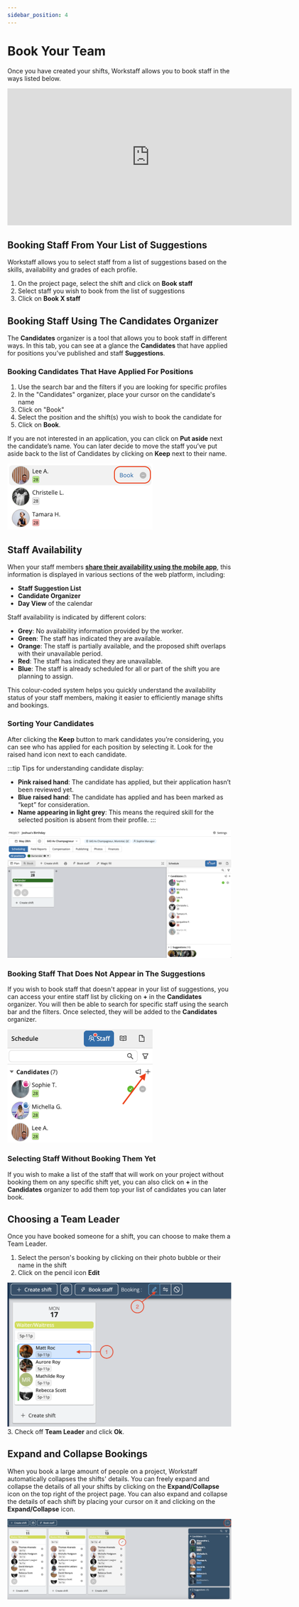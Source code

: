 ```yaml
---
sidebar_position: 4
---
```


# Book Your Team

Once you have created your shifts, Workstaff allows you to book staff in the ways listed below.

<iframe width="640" height="308" src="https://www.loom.com/embed/3bfd22c4abad46309caec76b0328a2ba" frameborder="0" webkitallowfullscreen mozallowfullscreen allowfullscreen></iframe>

## Booking Staff From Your List of Suggestions
Workstaff allows you to select staff from a list of suggestions based on the skills, availability and grades of each profile.
1. On the project page, select the shift and click on **Book staff**
2. Select staff you wish to book from the list of suggestions
3. Click on **Book X staff** 

## Booking Staff Using The Candidates Organizer

The **Candidates** organizer is a tool that allows you to book staff in different ways.
In this tab, you can see at a glance the **Candidates** that have applied for positions you’ve published and staff **Suggestions**.

### Booking Candidates That Have Applied For Positions
1. Use the search bar and the filters if you are looking for specific profiles
2. In the "Candidates" organizer, place your cursor on the candidate's name
3. Click on "Book"
4. Select the position and the shift(s) you wish to book the candidate for
5. Click on **Book**.

If you are not interested in an application, you can click on **Put aside** next the candidate’s name. You can later decide to move the staff you’ve put aside back to the list of Candidates by clicking on **Keep** next to their name.  

![Book candidate](Images/book-candidate-en.png)

## Staff Availability
When your staff members [**share their availability using the mobile app**](../../workers/manage-your-schedule/availability.md), this information is displayed in various sections of the web platform, including:
- **Staff Suggestion List** 
- **Candidate Organizer** 
- **Day View** of the calendar

Staff availability is indicated by different colors:
- **Grey**: No availability information provided by the worker.
- **Green**: The staff has indicated they are available. 
- **Orange**: The staff is partially available, and the proposed shift overlaps with their unavailable period.
- **Red**: The staff has indicated they are unavailable.
- **Blue**: The staff is already scheduled for all or part of the shift you are planning to assign.

This colour-coded system helps you quickly understand the availability status of your staff members, making it easier to efficiently manage shifts and bookings.

### Sorting Your Candidates
After clicking the **Keep** button to mark candidates you’re considering, you can see who has applied for each position by selecting it. Look for the raised hand icon next to each candidate.

:::tip
Tips for understanding candidate display:
- **Pink raised hand**: The candidate has applied, but their application hasn’t been reviewed yet.
- **Blue raised hand**: The candidate has applied and has been marked as “kept” for consideration.
- **Name appearing in light grey**: This means the required skill for the selected position is absent from their profile.
:::

![Sort candidates](Images/sort-candidates-en.png)

### Booking Staff That Does Not Appear in The Suggestions
If you wish to book staff that doesn't appear in your list of suggestions, you can access your entire staff list by clicking on **+** in the **Candidates** organizer.
You will then be able to search for specific staff using the search bar and the filters. Once selected, they will be added to the **Candidates** organizer.  

![Add candidates](Images/add-candidates-en.png)

### Selecting Staff Without Booking Them Yet
If you wish to make a list of the staff that will work on your project without booking them on any specific shift yet, you can also click on **+** in the **Candidates** organizer to add them top your list of candidates you can later book.

## Choosing a Team Leader
Once you have booked someone for a shift, you can choose to make them a Team Leader.
1. Select the person's booking by clicking on their photo bubble or their name in the shift
2. Click on the pencil icon **Edit**

![teamlead.png](Images/teamlead.png)
3. Check off **Team Leader** and click **Ok**.

## Expand and Collapse Bookings
When you book a large amount of people on a project, Workstaff automatically collapses the shifts' details. 
You can freely expand and collapse the details of all your shifts by clicking on the **Expand/Collapse** icon on the top right of the project page. 
You can also expand and collapse the details of each shift by placing your cursor on it and clicking on the **Expand/Collapse** icon.  

![expand-collapse.png](Images/expand-collapse.png)